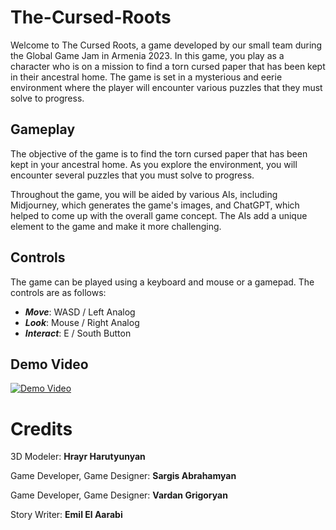 # The-Cursed-Roots

Welcome to The Cursed Roots, a game developed by our small team during the Global Game Jam in Armenia 2023. In this game, you play as a character who is on a mission to find a torn cursed paper that has been kept in their ancestral home. The game is set in a mysterious and eerie environment where the player will encounter various puzzles that they must solve to progress.



## Gameplay

The objective of the game is to find the torn cursed paper that has been kept in your ancestral home. As you explore the environment, you will encounter several puzzles that you must solve to progress.

Throughout the game, you will be aided by various AIs, including Midjourney, which generates the game's images, and ChatGPT, which helped to come up with the overall game concept. The AIs add a unique element to the game and make it more challenging.



## Controls

The game can be played using a keyboard and mouse or a gamepad. The controls are as follows:

* ***Move***: WASD / Left Analog
* ***Look***: Mouse / Right Analog
* ***Interact***: E / South Button

## Demo Video

[![Demo Video](https://img.youtube.com/vi/_qjetPruwiU/0.jpg)](https://www.youtube.com/watch?v=_qjetPruwiU)

# Credits

3D Modeler: **Hrayr Harutyunyan**

Game Developer, Game Designer: **Sargis Abrahamyan**

Game Developer, Game Designer: **Vardan Grigoryan**

Story Writer: **Emil El Aarabi**
